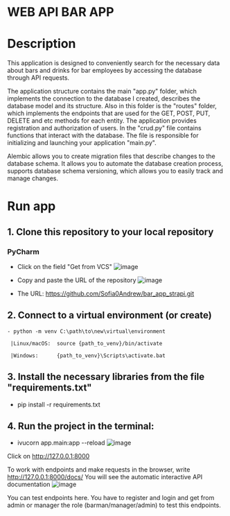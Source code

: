<h1>WEB API BAR APP</h1>

<h1>Description</h1>

   This application is designed to conveniently search for the necessary data about bars and drinks for bar employees by accessing the database through API requests.

   The application structure contains the main "app.py" folder, which implements the connection to the database I created, describes the database model and its structure. Also in this folder is the "routes" folder, which implements the endpoints that are used for the GET, POST, PUT, DELETE and etc methods for each entity. The application provides registration and authorization of users. In the "crud.py" file contains functions that interact with the database. The file is responsible for initializing and launching your application "main.py".  

Alembic allows you to create migration files that describe changes to the database schema. It allows you to automate the database creation process, supports database schema versioning, which allows you to easily track and manage changes.


<h1>Run app</h1>

<h2>1. Clone this repository to your local repository</h2>

   
  <h3>PyCharm</h3> 

   
   - Click on the field "Get from VCS"
![image](https://github.com/user-attachments/assets/2b954e0d-ccac-4572-aaeb-455170af4428)


   - Copy and paste the URL of the repository
![image](https://github.com/user-attachments/assets/34a793d7-a7f3-4b88-9d01-31bc4ecf1a33)


   - The URL: https://github.com/Sofia0Andrew/bar_app_strapi.git

<h2>2. Connect to a virtual environment (or create)</h2>


    - python -m venv C:\path\to\new\virtual\environment
      
     |Linux/macOS:  source {path_to_venv}/bin/activate
   
     |Windows:      {path_to_venv}\Scripts\activate.bat


<h2>3. Install the necessary libraries from the file "requirements.txt"</h2>


   - pip install -r requirements.txt


<h2>4. Run the project in the terminal:</h2>

   
   - ivucorn app.main:app --reload
![image](https://github.com/user-attachments/assets/e50796ab-8616-4e6d-ac28-c9c33378b925)

Click on  http://127.0.0.1:8000 

To work with endpoints and make requests in the browser, write http://127.0.0.1:8000/docs/
You will see the automatic interactive API documentation
![image](https://github.com/user-attachments/assets/97768ce2-9e22-4098-ab85-93496300d5cd)

You can test endpoints here. You have to register and login and get from admin or manager the role (barman/manager/admin) to test this endpoints.
